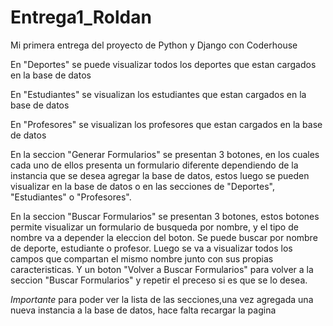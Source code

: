 # Entrega1_Roldan
Mi primera entrega del proyecto de Python y Django con Coderhouse

En "Deportes" se puede visualizar todos los deportes que estan cargados en la base de datos

En "Estudiantes" se visualizan los estudiantes que estan cargados en la base de datos

En "Profesores" se visualizan los profesores que estan cargados en la base de datos

En la seccion "Generar Formularios" se presentan 3 botones, en los cuales cada uno de ellos presenta un formulario diferente dependiendo de la instancia que se desea agregar la base de datos, estos luego se pueden visualizar en la base de datos o en las secciones de "Deportes", "Estudiantes" o "Profesores".

En la seccion "Buscar Formularios" se presentan 3 botones, estos botones permite visualizar un formulario de busqueda por nombre, y el tipo de nombre va a depender la eleccion del boton. Se puede buscar por nombre de deporte, estudiante o profesor. Luego se va a visualizar todos los campos que compartan el mismo nombre junto con sus propias caracteristicas. Y un boton "Volver a Buscar Formularios" para volver a la seccion "Buscar Formularios" y repetir el preceso si es que se lo desea. 


*Importante* para poder ver la lista de las secciones,una vez agregada una nueva instancia a la base de datos, hace falta recargar la pagina
